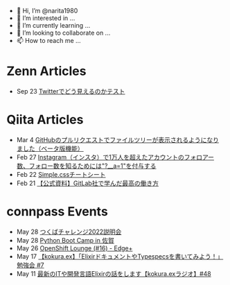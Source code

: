 - 👋 Hi, I’m @narita1980
- 👀 I’m interested in ...
- 🌱 I’m currently learning ...
- 💞️ I’m looking to collaborate on ...
- 📫 How to reach me ...

# Zenn Articles

<!-- profile updater begin: zenn -->
- Sep 23 [Twitterでどう見えるのかテスト](https://zenn.dev/narita1980/articles/cbb21f8d7f785752d6ac)
<!-- profile updater end: zenn -->

# Qiita Articles

<!-- profile updater begin: qiita -->
- Mar 4 [GitHubのプルリクエストでファイルツリーが表示されるようになりました（ベータ版機能）](https://qiita.com/narita1980/items/bee2c5232342a51e0415)
- Feb 27 [Instagram（インスタ）で1万人を超えたアカウントのフォロアー数、フォロー数を知るためには"?__a=1"を付与する](https://qiita.com/narita1980/items/630b7014fa893461b991)
- Feb 22 [Simple.cssチートシート](https://qiita.com/narita1980/items/fd2ccf0e91944aab9fd5)
- Feb 21 [【公式資料】GitLab社で学んだ最高の働き方](https://qiita.com/narita1980/items/d7d142c2bb6312cb9ad6)
<!-- profile updater end: qiita -->

# connpass Events

<!-- profile updater begin: connpass -->
- May 28 [つくばチャレンジ2022説明会](https://tsukubachallenge.connpass.com/event/246767/)
- May 28 [Python Boot Camp in 佐賀](https://pyconjp.connpass.com/event/244411/)
- May 26 [OpenShift Lounge (#16) - Edge+](https://openshift.connpass.com/event/245039/)
- May 17 [【kokura.ex】「ElixirドキュメントやTypespecsを書いてみよう！」勉強会 #7](https://fukuokaex.connpass.com/event/246821/)
- May 11 [最新のITや開発言語Elixirの話をします【kokura.exラジオ】#48](https://fukuokaex.connpass.com/event/246820/)
<!-- profile updater end: connpass -->

<!---
narita1980/narita1980 is a ✨ special ✨ repository because its `README.md` (this file) appears on your GitHub profile.
You can click the Preview link to take a look at your changes.
--->
